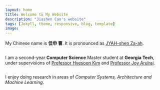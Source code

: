 ```yaml
---
layout: home
title: Welcome to My Website
description: "Jiashen Cao's website"
tags: [Jekyll, theme, responsive, blog, template]
image:
---
```

My Chinese name is **佳申 曹**. It is pronounced as [JYAH-shen Za-ah](myname.mp3).
<pre></pre>
I am a second-year **Computer Science** Master student at **Georgia Tech**, 
under supervisions of [Professor Hyesoon Kim](https://www.cc.gatech.edu/~hyesoon/)
and [Professor Joy Arulraj](https://www.cc.gatech.edu/~jarulraj/).
<pre></pre>
I enjoy doing research in areas of *Computer Systems, Architecture and Machine Learning*. 
